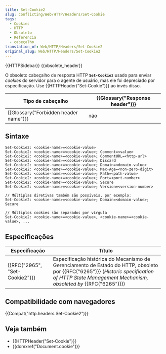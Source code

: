 ```yaml
---
title: Set-Cookie2
slug: conflicting/Web/HTTP/Headers/Set-Cookie
tags:
  - Cookies
  - HTTP
  - Obsoleto
  - Referencia
  - cabeçalho
translation_of: Web/HTTP/Headers/Set-Cookie2
original_slug: Web/HTTP/Headers/Set-Cookie2
---
```

{{HTTPSidebar}} {{obsolete_header}}

O obsoleto cabeçalho de resposta HTTP **`Set-Cookie2`** usado para enviar _cookies_ do servidor para o agente de usuário, mas ele foi depreciado por especificação. Use {{HTTPHeader("Set-Cookie")}} ao invés disso.

| Tipo de cabeçalho                                | {{Glossary("Response header")}} |
| ------------------------------------------------ | ---------------------------------------- |
| {{Glossary("Forbidden header name")}} | não                                      |

## Sintaxe

    Set-Cookie2: <cookie-name>=<cookie-value>
    Set-Cookie2: <cookie-name>=<cookie-value>; Comment=<value>
    Set-Cookie2: <cookie-name>=<cookie-value>; CommentURL=<http-url>
    Set-Cookie2: <cookie-name>=<cookie-value>; Discard
    Set-Cookie2: <cookie-name>=<cookie-value>; Domain=<domain-value>
    Set-Cookie2: <cookie-name>=<cookie-value>; Max-Age=<non-zero-digit>
    Set-Cookie2: <cookie-name>=<cookie-value>; Path=<path-value>
    Set-Cookie2: <cookie-name>=<cookie-value>; Port=<port-number>
    Set-Cookie2: <cookie-name>=<cookie-value>; Secure
    Set-Cookie2: <cookie-name>=<cookie-value>; Version=<version-number>

    // Múltiplas diretivas também são possíveis, por exemplo:
    Set-Cookie2: <cookie-name>=<cookie-value>; Domain=<domain-value>; Secure

    // Múltiplos cookies são separados por vírgula
    Set-Cookie2: <cookie-name>=<cookie-value>, <cookie-name>=<cookie-value>, ...

## Especificações

| Especificação                            | Título                                                                                                                                                                                                      |
| ---------------------------------------- | ----------------------------------------------------------------------------------------------------------------------------------------------------------------------------------------------------------- |
| {{RFC("2965", "Set-Cookie2")}} | Especificação histórica do Mecanismo de Gerenciamento de Estado do HTTP, obsoleto por {{RFC("6265")}} (_Historic specification of HTTP State Management Mechanism, obsoleted by_ {{RFC("6265")}}) |

## Compatibilidade com navegadores

{{Compat("http.headers.Set-Cookie2")}}

## Veja também

- {{HTTPHeader("Set-Cookie")}}
- {{domxref("Document.cookie")}}
